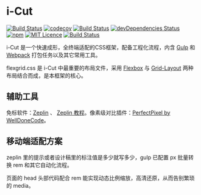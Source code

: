 ﻿i-Cut
===========================

[![Build Status](https://travis-ci.org/zhenbinjing/i-Cut.svg?branch=master)](https://travis-ci.org/zhenbinjing/i-Cut)
[![codecov](https://codecov.io/gh/zhenbinjing/i-Cut/branch/master/graph/badge.svg)](https://codecov.io/gh/zhenbinjing/i-Cut)
[![Build Status](https://saucelabs.com/buildstatus/icut)](https://saucelabs.com/beta/builds/93b3ecb687ac4c8ea4a862b904d06a18)
[![devDependencies Status](https://david-dm.org/zhenbinjing/i-Cut/dev-status.svg)](https://david-dm.org/zhenbinjing/i-Cut?type=dev)
[![npm](https://img.shields.io/npm/v/i-cut.svg)](https://www.npmjs.com/package/i-cut)
[![MIT Licence](https://img.shields.io/npm/l/i-cut.svg)](https://opensource.org/licenses/mit-license.php)
[![Build Status](https://saucelabs.com/browser-matrix/icut.svg)](https://saucelabs.com/beta/builds/8913e384e9de43ffb3813d69b4054b8c)

i-Cut 是一个快速成形，全终端适配的CSS框架，配备工程化流程，内含 [Gulp](https://github.com/gulpjs/gulp) 和 [Webpack](https://github.com/webpack/webpack) 打包任务以及其它常用工具。

flexgrid.css 是 i-Cut 中最重要的布局文件，采用 [Flexbox](https://developer.mozilla.org/zh-CN/docs/Web/CSS/flex) 与 [Grid-Layout](https://developer.mozilla.org/zh-CN/docs/Web/CSS/grid) 两种布局结合而成，是本框架的核心。

## 辅助工具

免标软件：[Zeplin](https://zeplin.io/) 、 [Zeplin 教程](http://blog.163.com/zbj_jbz/blog/static/212615164201692210316119/)。像素级对比插件：[PerfectPixel by WellDoneCode](https://chrome.google.com/webstore/detail/perfectpixel-by-welldonec/dkaagdgjmgdmbnecmcefdhjekcoceebi?utm_source=chrome-app-launcher-info-dialog)。

## 移动端适配方案

zeplin 里的提示或者设计稿里的标注值是多少就写多少，gulp 已配置 px 批量转换 rem 和其它自动化流程。

页面的 head 头部代码配合 rem 能实现动态比例缩放，高清还原，从而告别繁琐的 media。
